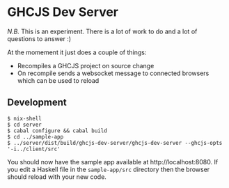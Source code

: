 # GHCJS Dev Server

*N.B.* This is an experiment. There is a lot of work to do and a lot of questions to answer :)

At the momement it just does a couple of things:

* Recompiles a GHCJS project on source change
* On recompile sends a websocket message to connected browsers which can be used to reload

## Development

```
$ nix-shell
$ cd server
$ cabal configure && cabal build
$ cd ../sample-app
$ ../server/dist/build/ghcjs-dev-server/ghcjs-dev-server --ghcjs-opts '-i../client/src'
```

You should now have the sample app available at http://localhost:8080. If you edit a Haskell file in the `sample-app/src` directory then the browser should reload with your new code.
